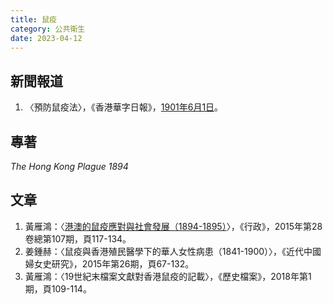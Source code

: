 ```yaml
---
title: 鼠疫
category: 公共衛生
date: 2023-04-12
---
```

<adsense></adsense>

## 新聞報道
1. 〈預防鼠疫法〉，《香港華字日報》，[1901年6月1日](https://mmis.hkpl.gov.hk/coverpage/-/coverpage/view?_coverpage_WAR_mmisportalportlet_hsf=%E9%BC%A0%E7%96%AB&p_r_p_-1078056564_c=QF757YsWv5%2BakvA8rFW5EvIMwx%2FVL9Yl&_coverpage_WAR_mmisportalportlet_o=0&_coverpage_WAR_mmisportalportlet_actual_q=%28%20verbatim_dc.collection%3A%28%22Old%5C%20HK%5C%20Newspapers%22%29%20%29%20AND+%28%20%28%20allTermsMandatory%3A%28true%29%20OR+all_dc.title%3A%28%E9%BC%A0%E7%96%AB%29%20OR+all_dc.creator%3A%28%E9%BC%A0%E7%96%AB%29%20OR+all_dc.contributor%3A%28%E9%BC%A0%E7%96%AB%29%20OR+all_dc.subject%3A%28%E9%BC%A0%E7%96%AB%29%20OR+fulltext%3A%28%E9%BC%A0%E7%96%AB%29%20OR+all_dc.description%3A%28%E9%BC%A0%E7%96%AB%29%20%29%20%29&_coverpage_WAR_mmisportalportlet_sort_field=dc.publicationdate_bsort&_coverpage_WAR_mmisportalportlet_sort_order=asc)。

## 專著
*The Hong Kong Plague 1894*

## 文章
1. 黃雁鴻：〈[港澳的鼠疫應對與社會發展（1894-1895）](https://www.safp.gov.mo/safptc/download/WCM_044901)〉，《行政》，2015年第28卷總第107期，頁117-134。
2. 姜鍾赫：〈鼠疫與香港殖民醫學下的華人女性病患（1841-1900）〉，《近代中國婦女史研究》，2015年第26期，頁67-132。
3. 黃雁鴻：〈19世紀末檔案文獻對香港鼠疫的記載〉，《歷史檔案》，2018年第1期，頁109-114。